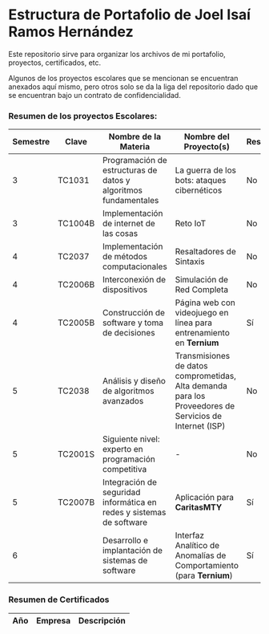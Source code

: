 # Estructura de Portafolio de Joel Isaí Ramos Hernández
Este repositorio sirve para organizar los archivos de mi portafolio, proyectos, certificados, etc.

Algunos de los proyectos escolares que se mencionan se encuentran anexados aquí mismo, pero otros solo se da la liga del repositorio dado que se encuentran bajo un contrato de confidencialidad. 

### Resumen de los proyectos Escolares:
| Semestre | Clave | Nombre de la Materia | Nombre del Proyecto(s) | Restringuido |
| --- | --- | --- | --- | --- |
| 3 | TC1031 | Programación de estructuras de datos y algoritmos fundamentales | La guerra de los bots: ataques cibernéticos | No |
| 3 | TC1004B | Implementación de internet de las cosas | Reto IoT | No |
| 4 | TC2037 | Implementación de métodos computacionales | Resaltadores de Sintaxis | No |
| 4 | TC2006B | Interconexión de dispositivos | Simulación de Red Completa | No |
| 4 | TC2005B | Construcción de software y toma de decisiones | Página web con videojuego en línea para entrenamiento en **Ternium** | Sí |
| 5 | TC2038 | Análisis y diseño de algoritmos avanzados | Transmisiones de datos comprometidas, Alta demanda para los Proveedores de Servicios de Internet (ISP) | No |
| 5 | TC2001S | Siguiente nivel: experto en programación competitiva | - | No |
| 5 | TC2007B | Integración de seguridad informática en redes y sistemas de software | Aplicación para **CaritasMTY** | Sí |
| 6 | | Desarrollo e implantación de sistemas de software | Interfaz Analítico de Anomalías de Comportamiento (para **Ternium**) | Sí |

### Resumen de Certificados
| Año | Empresa | Descripción |
| --- | --- | --- |
